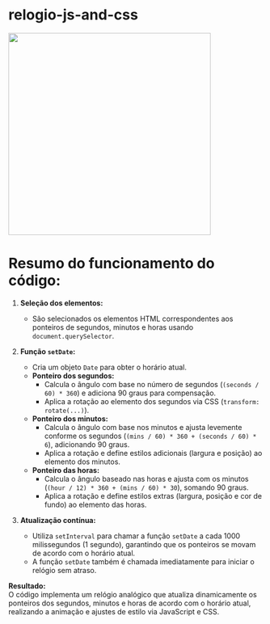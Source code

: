 # relogio-js-and-css

 <img height="400rem" src="https://github.com/weslei573/Portfolio-Website/blob/main/assets/project-1.png"/>

# Resumo do funcionamento do código:

1. **Seleção dos elementos:**

   - São selecionados os elementos HTML correspondentes aos ponteiros de segundos, minutos e horas usando `document.querySelector`.

2. **Função `setDate`:**

   - Cria um objeto `Date` para obter o horário atual.
   - **Ponteiro dos segundos:**
     - Calcula o ângulo com base no número de segundos (`(seconds / 60) * 360`) e adiciona 90 graus para compensação.
     - Aplica a rotação ao elemento dos segundos via CSS (`transform: rotate(...)`).
   - **Ponteiro dos minutos:**
     - Calcula o ângulo com base nos minutos e ajusta levemente conforme os segundos (`(mins / 60) * 360 + (seconds / 60) * 6`), adicionando 90 graus.
     - Aplica a rotação e define estilos adicionais (largura e posição) ao elemento dos minutos.
   - **Ponteiro das horas:**
     - Calcula o ângulo baseado nas horas e ajusta com os minutos (`(hour / 12) * 360 + (mins / 60) * 30`), somando 90 graus.
     - Aplica a rotação e define estilos extras (largura, posição e cor de fundo) ao elemento das horas.

3. **Atualização contínua:**
   - Utiliza `setInterval` para chamar a função `setDate` a cada 1000 milissegundos (1 segundo), garantindo que os ponteiros se movam de acordo com o horário atual.
   - A função `setDate` também é chamada imediatamente para iniciar o relógio sem atraso.

**Resultado:**  
O código implementa um relógio analógico que atualiza dinamicamente os ponteiros dos segundos, minutos e horas de acordo com o horário atual, realizando a animação e ajustes de estilo via JavaScript e CSS.
